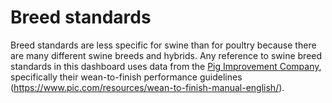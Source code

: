 # Breed standards

Breed standards are less specific for swine than for poultry because there are many different swine breeds and hybrids. Any reference to swine breed standards in this dashboard uses data from the [Pig Improvement Company](https://www.pic.com/), specifically their wean-to-finish performance guidelines (https://www.pic.com/resources/wean-to-finish-manual-english/).